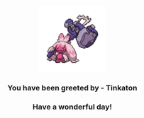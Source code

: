 <p align="center">
    <img src="https://raw.githubusercontent.com/PokeAPI/sprites/master/sprites/pokemon/959.png" width="150" height="150">
</p>
<h3 align="center">You have been greeted by - <b>Tinkaton</b></h3>
<h3 align="center">Have a wonderful day!</h3>
